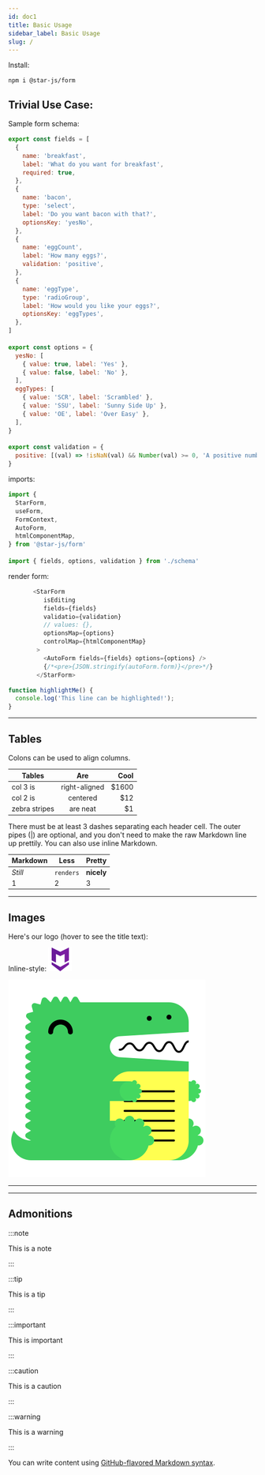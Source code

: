 ```yaml
---
id: doc1
title: Basic Usage
sidebar_label: Basic Usage
slug: /
---
```




Install:
```
npm i @star-js/form
```

## Trivial Use Case:

Sample form schema:
```javascript
export const fields = [
  {
    name: 'breakfast',
    label: 'What do you want for breakfast',
    required: true,
  },
  {
    name: 'bacon',
    type: 'select',
    label: 'Do you want bacon with that?',
    optionsKey: 'yesNo',
  },
  {
    name: 'eggCount',
    label: 'How many eggs?',
    validation: 'positive',
  },
  {
    name: 'eggType',
    type: 'radioGroup',
    label: 'How would you like your eggs?',
    optionsKey: 'eggTypes',
  },
]

export const options = {
  yesNo: [
    { value: true, label: 'Yes' },
    { value: false, label: 'No' },
  ],
  eggTypes: [
    { value: 'SCR', label: 'Scrambled' },
    { value: 'SSU', label: 'Sunny Side Up' },
    { value: 'OE', label: 'Over Easy' },
  ],
}

export const validation = {
  positive: [(val) => !isNaN(val) && Number(val) >= 0, 'A positive number'],
}
```

imports:
```javascript
import {
  StarForm,
  useForm,
  FormContext,
  AutoForm,
  htmlComponentMap,
} from '@star-js/form'

import { fields, options, validation } from './schema'
```

render form:
```javascript
       <StarForm
          isEditing
          fields={fields}
          validatio={validation}
          // values: {},
          optionsMap={options}
          controlMap={htmlComponentMap}
        >
          <AutoForm fields={fields} options={options} />
          {/*<pre>{JSON.stringify(autoForm.form)}</pre>*/}
        </StarForm>
```


```js {2}
function highlightMe() {
  console.log('This line can be highlighted!');
}
```

---

## Tables

Colons can be used to align columns.

| Tables        |      Are      |   Cool |
| ------------- | :-----------: | -----: |
| col 3 is      | right-aligned | \$1600 |
| col 2 is      |   centered    |   \$12 |
| zebra stripes |   are neat    |    \$1 |

There must be at least 3 dashes separating each header cell. The outer pipes (|) are optional, and you don't need to make the raw Markdown line up prettily. You can also use inline Markdown.

| Markdown | Less      | Pretty     |
| -------- | --------- | ---------- |
| _Still_  | `renders` | **nicely** |
| 1        | 2         | 3          |

---

## Images

Here's our logo (hover to see the title text):

Inline-style: ![alt text](https://github.com/adam-p/markdown-here/raw/master/src/common/images/icon48.png 'Logo Title Text 1')

![img](../static/img/logo.svg)

---
---

## Admonitions

:::note

This is a note

:::

:::tip

This is a tip

:::

:::important

This is important

:::

:::caution

This is a caution

:::

:::warning

This is a warning

:::

You can write content using [GitHub-flavored Markdown syntax](https://github.github.com/gfm/).

